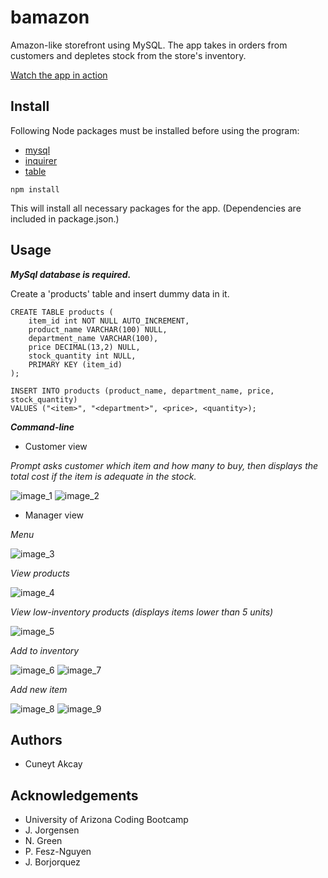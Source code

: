 # bamazon
Amazon-like storefront using MySQL. The app takes in orders from customers and depletes stock from the store's inventory. 

[Watch the app in action](https://youtu.be/NZt_EE6H4Mk)

## Install

Following Node packages must be installed before using the program:

* [mysql](https://www.npmjs.com/package/mysql)
* [inquirer](https://www.npmjs.com/package/inquirer)
* [table](https://www.npmjs.com/package/table)

```
npm install
```
This will install all necessary packages for the app. (Dependencies are included in package.json.)

## Usage

***MySql database is required.***

Create a 'products' table and insert dummy data in it.
```
CREATE TABLE products ( 
    item_id int NOT NULL AUTO_INCREMENT,
    product_name VARCHAR(100) NULL,
    department_name VARCHAR(100),
    price DECIMAL(13,2) NULL,
    stock_quantity int NULL,
    PRIMARY KEY (item_id)
);

INSERT INTO products (product_name, department_name, price, stock_quantity)
VALUES ("<item>", "<department>", <price>, <quantity>);
```
***Command-line***

* Customer view

*Prompt asks customer which item and how many to buy, then displays the total cost if the item is adequate in the stock.*

![image_1](https://user-images.githubusercontent.com/25511541/35535805-0dd28630-0502-11e8-9e05-9dd8cfe92eaf.PNG)
![image_2](https://user-images.githubusercontent.com/25511541/35535813-12e7d5da-0502-11e8-9ae0-f0dce87b9117.PNG)


* Manager view

*Menu*

![image_3](https://user-images.githubusercontent.com/25511541/35535841-282fcfe2-0502-11e8-969d-f11b390b1843.PNG)

*View products*

![image_4](https://user-images.githubusercontent.com/25511541/35535848-2a75180c-0502-11e8-97d1-349eb499a9ce.PNG)

*View low-inventory products (displays items lower than 5 units)*

![image_5](https://user-images.githubusercontent.com/25511541/35535853-2cdda35c-0502-11e8-9a33-2357e78374b2.PNG)

*Add to inventory*

![image_6](https://user-images.githubusercontent.com/25511541/35535858-2f59acf2-0502-11e8-9a72-dd483fc2edbd.PNG)
![image_7](https://user-images.githubusercontent.com/25511541/35535860-319bb636-0502-11e8-939b-cbdfa2f5ade6.PNG)

*Add new item*

![image_8](https://user-images.githubusercontent.com/25511541/35535865-340765be-0502-11e8-86e6-54ac5bce4bcd.PNG)
![image_9](https://user-images.githubusercontent.com/25511541/35535867-36479326-0502-11e8-9182-d9b49eb71817.PNG)


## Authors

* Cuneyt Akcay

## Acknowledgements

* University of Arizona Coding Bootcamp
* J. Jorgensen
* N. Green
* P. Fesz-Nguyen
* J. Borjorquez
